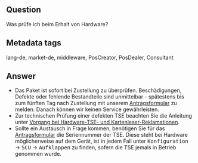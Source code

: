 ## Question

Was prüfe ich beim Erhalt von Hardware?

## Metadata tags

lang-de, market-de, middleware, PosCreator, PosDealer, Consultant

## Answer

* Das Paket ist sofort bei Zustellung zu überprüfen. Beschädigungen, Defekte oder fehlende Bestandteile sind unmittelbar - spätestens bis zum fünften Tag nach Zustellung mit unserem [Antragsformular](forms.office.com/Pages/ResponsePage.aspx?id=xATQxbj7fU2tH7MXSX6lnMhlPV7MECtPrCS3ojqjPz9URTJVQ0VLMDMzNFdSN1FQNFVWUkYxU041My4u) zu melden. Danach können wir keinen Service gewährleisten.
* Zur technischen Prüfung einer defekten TSE beachten Sie die Anleitung unter [Vorgang bei Hardware-TSE- und Kartenleser-Reklamationen](docs.fiskaltrust.cloud/docs/posdealers/get-started/after-sales/troubleshooting-hardware-tse-complaint#vorgang-bei-hardware-tse--und-kartenleser-reklamationen).
* Sollte ein Austausch in Frage kommen, benötigen Sie für das [Antragsformular](forms.office.com/Pages/ResponsePage.aspx?id=xATQxbj7fU2tH7MXSX6lnMhlPV7MECtPrCS3ojqjPz9URTJVQ0VLMDMzNFdSN1FQNFVWUkYxU041My4u) die Seriennummer der TSE. Diese steht bei Hardware möglicherweise auf dem Gerät, ist in jedem Fall unter <kbd>Konfiguration</kbd>   &rarr;  <kbd>SCU</kbd>  &rarr;  <kbd>Aufklappen</kbd>  zu finden, sofern die TSE jemals in Betrieb genommen wurde. 
